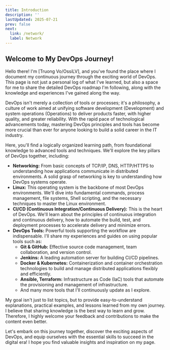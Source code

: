 ```yaml
---
title: Introduction
description: ''
lastUpdated: 2025-07-21
prev: false
next:
  link: /network/
  label: Network
---
```


## Welcome to My DevOps Journey!

Hello there! I'm [Truong Vo/OssiLV], and you've found the place where I document my continuous journey through the exciting world of DevOps. This page is not just a personal log of what I've learned, but also a space for me to share the detailed DevOps roadmap I'm following, along with the knowledge and experiences I've gained along the way.

DevOps isn't merely a collection of tools or processes; it's a philosophy, a culture of work aimed at unifying software development (Development) and system operations (Operations) to deliver products faster, with higher quality, and greater reliability. With the rapid pace of technological advancements today, mastering DevOps principles and tools has become more crucial than ever for anyone looking to build a solid career in the IT industry.

Here, you'll find a logically organized learning path, from foundational knowledge to advanced tools and techniques. We'll explore the key pillars of DevOps together, including:

* **Networking:** From basic concepts of TCP/IP, DNS, HTTP/HTTPS to understanding how applications communicate in distributed environments. A solid grasp of networking is key to understanding how DevOps systems operate.
* **Linux:** This operating system is the backbone of most DevOps environments. We'll dive into fundamental commands, process management, file systems, Shell scripting, and the necessary techniques to master the Linux environment.
* **CI/CD (Continuous Integration/Continuous Delivery):** This is the heart of DevOps. We'll learn about the principles of continuous integration and continuous delivery, how to automate the build, test, and deployment processes to accelerate delivery and minimize errors.
* **DevOps Tools:** Powerful tools supporting the workflow are indispensable. I'll share my experiences and guides on using popular tools such as:
  * **Git & GitHub:** Effective source code management, team collaboration, and version control.
  * **Jenkins:** A leading automation server for building CI/CD pipelines.
  * **Docker & Kubernetes:** Containerization and container orchestration technologies to build and manage distributed applications flexibly and efficiently.
  * **Ansible, Terraform:** Infrastructure as Code (IaC) tools that automate the provisioning and management of infrastructure.
  * And many more tools that I'll continuously update as I explore.

My goal isn't just to list topics, but to provide easy-to-understand explanations, practical examples, and lessons learned from my own journey. I believe that sharing knowledge is the best way to learn and grow. Therefore, I highly welcome your feedback and contributions to make the content even better.

Let's embark on this journey together, discover the exciting aspects of DevOps, and equip ourselves with the essential skills to succeed in the digital era! I hope you find valuable insights and inspiration on my page.